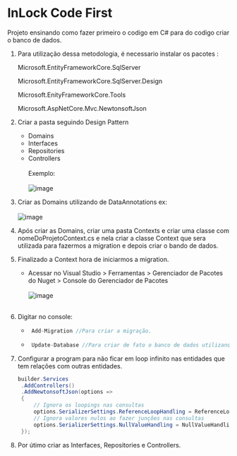 # InLock Code First

Projeto ensinando como fazer primeiro o codigo em C# para do codigo criar o banco de dados.

1. Para utilização dessa metodologia, é necessario instalar os pacotes :

    Microsoft.EntityFrameworkCore.SqlServer
    
    Microsoft.EntityFrameworkCore.SqlServer.Design
    
    Microsoft.EnityFrameworkCore.Tools

    Microsoft.AspNetCore.Mvc.NewtonsoftJson
   
3. Criar a pasta seguindo Design Pattern
   - Domains
   - Interfaces
   - Repositories
   - Controllers</br></br>
Exemplo: </br></br>
     ![image](https://github.com/AllanR1991/senai-inLockDataBaseFirst-webApi/assets/22855740/6e08f651-f12d-4e6e-a40e-863480755e77)

4. Criar as Domains utilizando de DataAnnotations ex:</br></br>
   ![image](https://github.com/AllanR1991/senai-inLockCodeFirst-webApi/assets/22855740/498981d5-3d84-44bd-93f1-2213a5f4f93c)

5. Após criar as Domains, criar uma pasta Contexts e criar uma classe com nomeDoProjetoContext.cs e nela criar a classe Context que sera utilizada para fazermos a migration e depois criar o bando de dados.

6. Finalizado a Context hora de iniciarmos a migration.
   - Acessar no Visual Studio > Ferramentas > Gerenciador de Pacotes do Nuget > Console do Gerenciador de Pacotes</br></br>
    ![image](https://github.com/AllanR1991/senai-inLockDataBaseFirst-webApi/assets/22855740/b42f9736-d416-44d1-805c-df52ac2d9704)
</br></br>

7. Digitar no console:
   - ```c#
      Add-Migration //Para criar a migração.
     ```
   - ```c#
      Update-Database //Para criar de fato o banco de dados utilizando a migração criada.
     ```
8. Configurar a program para não ficar em loop infinito nas entidades que tem relações com outras entidades.

   ```c#
   builder.Services
    .AddControllers()
    .AddNewtonsoftJson(options =>
    {
        // Ignora os loopings nas consultas
        options.SerializerSettings.ReferenceLoopHandling = ReferenceLoopHandling.Ignore;
        // Ignora valores nulos ao fazer junções nas consultas
        options.SerializerSettings.NullValueHandling = NullValueHandling.Ignore;
    });
   ```
9. Por útimo criar as Interfaces, Repositories e Controllers.
